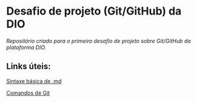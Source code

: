 # Desafio de projeto (Git/GitHub) da DIO
_Repositório criado para o primeiro desafio de projeto sobre Git/GitHub da plataforma DIO._



## Links úteis:

[Sintaxe básica de .md](https://www.markdownguide.org/basic-syntax/)

[Comandos de Git](https://gist.github.com/leocomelli/2545add34e4fec21ec16)
